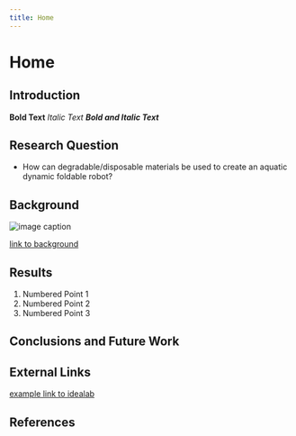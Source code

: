 ```yaml
---
title: Home
---
```


# Home

## Introduction

**Bold Text**
_Italic Text_
**_Bold and Italic Text_**

## Research Question

* How can degradable/disposable materials be used to create an aquatic dynamic
foldable robot?


## Background

![image caption](https://idealab.asu.edu/assets/images/research/jumper1.png)

[link to background](/background)

## Results

1. Numbered Point 1
1. Numbered Point 2
1. Numbered Point 3

## Conclusions and Future Work

## External Links

[example link to idealab](https://idealab.asu.edu)


## References

